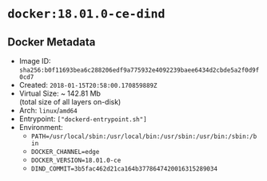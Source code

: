 # `docker:18.01.0-ce-dind`

## Docker Metadata

- Image ID: `sha256:b0f11693bea6c288206edf9a775932e4092239baee6434d2cbde5a2f0d9f0cd7`
- Created: `2018-01-15T20:58:00.170859889Z`
- Virtual Size: ~ 142.81 Mb  
  (total size of all layers on-disk)
- Arch: `linux`/`amd64`
- Entrypoint: `["dockerd-entrypoint.sh"]`
- Environment:
  - `PATH=/usr/local/sbin:/usr/local/bin:/usr/sbin:/usr/bin:/sbin:/bin`
  - `DOCKER_CHANNEL=edge`
  - `DOCKER_VERSION=18.01.0-ce`
  - `DIND_COMMIT=3b5fac462d21ca164b3778647420016315289034`
